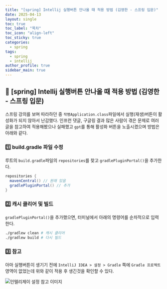 ```yaml
---
title: "[spring] Intellij 실행버튼 안나올 때 적용 방법 (김영한 - 스프링 입문)"
date: 2025-04-13
layout: single
toc: true
toc_label: "목차"
toc_icon: "align-left"
toc_sticky: true
categories:
  - spring  
tags:
  - spring
  - intellij
author_profile: true
sidebar_main: true
---
```


## :ledger: [spring] Intellij 실행버튼 안나올 때 적용 방법 (김영한 - 스프링 입문)
스프링 강의를 보며 따라하던 중 `작명Application.class`파일에서 실행(재생)버튼이 활성화가 되지 않아서 난감했다. 인프런 댓글, 구글링 결과 많은 사람이 겪은 문제로 여러 글을 참고하여 적용해봤으나 실패했고 `gpt`를 통해 활성화 버튼을 노출시켰으며 방법은 아래와 같다.

### :one: build.gradle 파일 수정
루트의 `build.gradle`파일의 `repositories`를 찾고 `gradlePluginPortal()`을 추가한다.

```java
repositories {
  mavenCentral() // 원래 있음
  gradlePluginPortal() // 추가
}
```

### :two: 캐시 클리어 및 빌드
`gradlePluginPortal()`을 추가했으면, 터미널에서 아래의 명령어를 순차적으로 입력한다.

```bash
./gradlew clean # 캐시 클리어
./gradlew build # 다시 빌드
```

### :three: 참고
아마 실행버튼이 생기기 전에 `IntelliJ IDEA > 설정 > Gradle` 쪽에 `Gradle 프로젝트`영역이 없었는데 위와 같이 적용 후 생긴것을 확인할 수 있다.

![인텔리제이 설정 참고 이미지](https://github.com/user-attachments/assets/c0711297-7212-407c-a65f-ae74779b13a5)